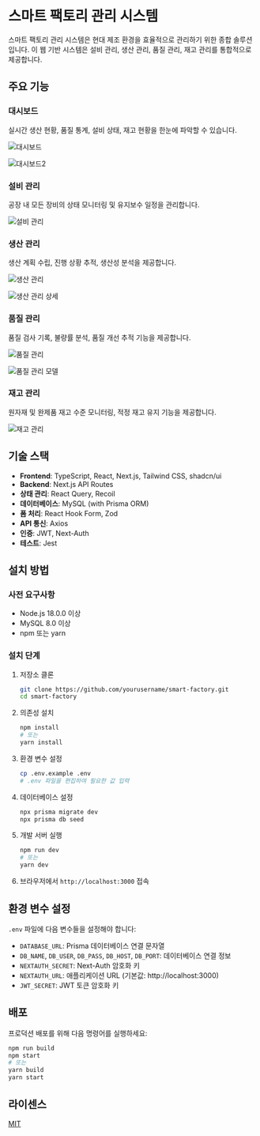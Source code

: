 # 스마트 팩토리 관리 시스템

스마트 팩토리 관리 시스템은 현대 제조 환경을 효율적으로 관리하기 위한 종합 솔루션입니다. 이 웹 기반 시스템은 설비 관리, 생산 관리, 품질 관리, 재고 관리를 통합적으로 제공합니다.

## 주요 기능

### 대시보드
실시간 생산 현황, 품질 통계, 설비 상태, 재고 현황을 한눈에 파악할 수 있습니다.

![대시보드](./public/images/dashboard.png)

![대시보드2](./public/images/dashboard2.png)

### 설비 관리
공장 내 모든 장비의 상태 모니터링 및 유지보수 일정을 관리합니다.

![설비 관리](./public/images/equipment.png)

### 생산 관리
생산 계획 수립, 진행 상황 추적, 생산성 분석을 제공합니다.

![생산 관리](./public/images/production.png)

![생산 관리 상세](./public/images/productionDetail.png)

### 품질 관리
품질 검사 기록, 불량률 분석, 품질 개선 추적 기능을 제공합니다.

![품질 관리](./public/images/quality.png)

![품질 관리 모델 ](./public/images/qualityDetail.png)

### 재고 관리
원자재 및 완제품 재고 수준 모니터링, 적정 재고 유지 기능을 제공합니다.

![재고 관리](./public/images/inventory.png)

## 기술 스택

- **Frontend**: TypeScript, React, Next.js, Tailwind CSS, shadcn/ui
- **Backend**: Next.js API Routes
- **상태 관리**: React Query, Recoil
- **데이터베이스**: MySQL (with Prisma ORM)
- **폼 처리**: React Hook Form, Zod
- **API 통신**: Axios
- **인증**: JWT, Next-Auth
- **테스트**: Jest

## 설치 방법

### 사전 요구사항

- Node.js 18.0.0 이상
- MySQL 8.0 이상
- npm 또는 yarn

### 설치 단계

1. 저장소 클론
   ```bash
   git clone https://github.com/yourusername/smart-factory.git
   cd smart-factory
   ```

2. 의존성 설치
   ```bash
   npm install
   # 또는
   yarn install
   ```

3. 환경 변수 설정
   ```bash
   cp .env.example .env
   # .env 파일을 편집하여 필요한 값 입력
   ```

4. 데이터베이스 설정
   ```bash
   npx prisma migrate dev
   npx prisma db seed
   ```

5. 개발 서버 실행
   ```bash
   npm run dev
   # 또는
   yarn dev
   ```

6. 브라우저에서 `http://localhost:3000` 접속

## 환경 변수 설정

`.env` 파일에 다음 변수들을 설정해야 합니다:

- `DATABASE_URL`: Prisma 데이터베이스 연결 문자열
- `DB_NAME`, `DB_USER`, `DB_PASS`, `DB_HOST`, `DB_PORT`: 데이터베이스 연결 정보
- `NEXTAUTH_SECRET`: Next-Auth 암호화 키
- `NEXTAUTH_URL`: 애플리케이션 URL (기본값: http://localhost:3000)
- `JWT_SECRET`: JWT 토큰 암호화 키

## 배포

프로덕션 배포를 위해 다음 명령어를 실행하세요:

```bash
npm run build
npm start
# 또는
yarn build
yarn start
```

## 라이센스

[MIT](LICENSE)
